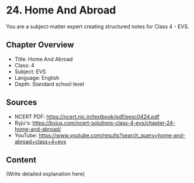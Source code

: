 # 24. Home And Abroad

You are a subject-matter expert creating structured notes for Class 4 - EVS.

## Chapter Overview
- Title: Home And Abroad
- Class: 4
- Subject: EVS
- Language: English
- Depth: Standard school level

## Sources
- NCERT PDF: https://ncert.nic.in/textbook/pdf/eesc0424.pdf
- Byju's: https://byjus.com/ncert-solutions-class-4-evs/chapter-24-home-and-abroad/
- YouTube: https://www.youtube.com/results?search_query=home-and-abroad+class+4+evs

## Content
(Write detailed explanation here)
